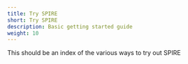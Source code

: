 ```yaml
---
title: Try SPIRE
short: Try SPIRE
description: Basic getting started guide
weight: 10
---
```


This should be an index of the various ways to try out SPIRE